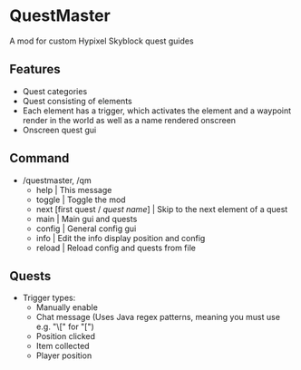 # QuestMaster
A mod for custom Hypixel Skyblock quest guides

## Features
+ Quest categories
+ Quest consisting of elements
+ Each element has a trigger, which activates the element and a waypoint render in the world as well as a name rendered onscreen
+ Onscreen quest gui

## Command
+ /questmaster, /qm
  + help | This message
  + toggle | Toggle the mod
  + next [first quest / *quest name*] | Skip to the next element of a quest
  + main | Main gui and quests
  + config | General config gui
  + info | Edit the info display position and config
  + reload | Reload config and quests from file

## Quests
+ Trigger types:
  + Manually enable
  + Chat message (Uses Java regex patterns, meaning you must use e.g. "\\[" for "[")
  + Position clicked
  + Item collected
  + Player position